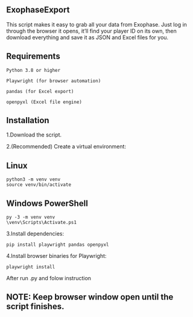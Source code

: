 ## ExophaseExport

This script makes it easy to grab all your data from Exophase. Just log in through the browser it opens, it’ll find your player ID on its own, then download everything and save it as JSON and Excel files for you.

## Requirements

    Python 3.8 or higher

    Playwright (for browser automation)

    pandas (for Excel export)
    
    openpyxl (Excel file engine)
## Installation

1.Download the script.

2.(Recommended) Сreate a virtual environment:

## Linux
    python3 -m venv venv
    source venv/bin/activate 
## Windows PowerShell
    py -3 -m venv venv
    \venv\Scripts\Activate.ps1
3.Install dependencies:

    pip install playwright pandas openpyxl

4.Install browser binaries for Playwright:

    playwright install
After run .py and folow instruction 
## NOTE: Keep browser window open until the script finishes. 
